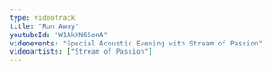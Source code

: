 ```yaml
---
type: videotrack
title: "Run Away"
youtubeId: "W1AkXN6SonA"
videoevents: "Special Acoustic Evening with Stream of Passion"
videoartists: ["Stream of Passion"]
---
```

